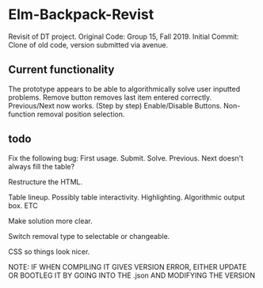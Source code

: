 # Elm-Backpack-Revist
Revisit of DT project.
Original Code: Group 15, Fall 2019.
Initial Commit: Clone of old code, version submitted via avenue.

## Current functionality
The prototype appears to be able to algorithmically solve user inputted problems.
Remove button removes last item entered correctly.
Previous/Next now works. (Step by step)
Enable/Disable Buttons.
Non-function removal position selection.

## todo
Fix the following bug:
First usage. Submit. Solve. Previous. Next doesn't always fill the table?

Restructure the HTML.

Table lineup. Possibly table interactivity. Highlighting. Algorithmic output box. ETC

Make solution more clear. 

Switch removal type to selectable or changeable.

CSS so things look nicer.

NOTE: IF WHEN COMPILING IT GIVES VERSION ERROR, EITHER UPDATE OR BOOTLEG IT BY GOING INTO THE .json AND MODIFYING THE VERSION

